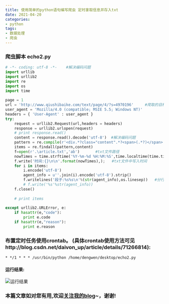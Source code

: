 ```yaml
---
title: 使用简单的python语句编写爬虫 定时拿取信息并存入txt
date: 2021-04-20
categories:
- python
tags:
- 数据处理
- 爬虫
---
```


### 爬虫脚本 echo2.py
```python
# -*- coding: utf-8 -*-    #解决编码问题
import urllib
import urllib2
import re
import os
import time
 
page = 1
url = 'http://www.qiushibaike.com/text/page/4/?s=4970196'     #爬取的目标网站
user_agent = 'Mozilla/4.0 (compatible; MSIE 5.5; Windows NT)'
headers = { 'User-Agent' : user_agent }
try:
    request = urllib2.Request(url,headers = headers)
    response = urllib2.urlopen(request)
    # print response.read()
    content = response.read().decode('utf-8')  #解决编码问题
    pattern = re.compile(r'<div.*?class="content".*?<span>(.*?)</span>.*?</div>',re.S)  #第一个参数是匹配要爬取的内容,这里使用正则去匹配
    items = re.findall(pattern,content)   
    f=open(r'.\article.txt','ab')       #txt文件路径
    nowTimes = time.strftime('%Y-%m-%d %H:%M:%S',time.localtime(time.time()))    #获取当前时间
    f.write('时间:{}\n\n'.format(nowTimes),);   #txt文件中写入时间
    for i in items:
        i.encode('utf-8')
        agent_info = u''.join(i).encode('utf-8').strip()
        f.writelines('段子:%s%s\n'%(str(agent_info),os.linesep))   #分行存入
        # f.write('%s'%str(agent_info))
    f.close()   
    
    # print items
   
except urllib2.URLError, e:
    if hasattr(e,"code"):
        print e.code
    if hasattr(e,"reason"):
        print e.reason

```

### 布置定时任务使用crontab。     (具体crontab使用方法可见http://blog.csdn.net/daivon_up/article/details/71266814):
```
* */1 * * * /usr/bin/python /home/dengwen/desktop/echo2.py

```


#### 运行结果:
![运行结果](http://img.blog.csdn.net/20170506142255714?watermark/2/text/aHR0cDovL2Jsb2cuY3Nkbi5uZXQvRGFpdm9uX1Vw/font/5a6L5L2T/fontsize/400/fill/I0JBQkFCMA==/dissolve/70/gravity/SouthEast)


### 本篇文章如对您有用,欢迎[关注我的blog](https://github.com/AwesomeDevin/blog)~，谢谢!